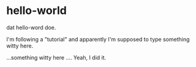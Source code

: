 # hello-world
dat hello-word doe.

I'm following a "tutorial" and apparently I'm supposed to type something witty here.


...something witty here ....  Yeah, I did it.
